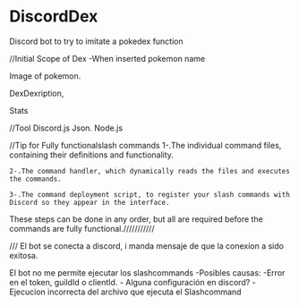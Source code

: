 # DiscordDex
Discord bot to try to imitate a pokedex function

//Initial Scope of Dex
-When inserted pokemon name

Image of pokemon.

DexDexription,

Stats

//Tool
Discord.js
Json.
Node.js

//Tip for Fully functionalslash commands
    1-.The individual command files, containing their definitions and functionality.
    
    2-.The command handler, which dynamically reads the files and executes the commands.
    
    3-.The command deployment script, to register your slash commands with Discord so they appear in the interface.

These steps can be done in any order, but all are required before the commands are fully functional.///////////

///
El bot se conecta a discord, i manda mensaje de que la conexion a sido exitosa.

El bot no me permite ejecutar los slashcommands
-Posibles causas:
    -Error en el token, guildId o clientId.
    - Alguna configuración en discord?
    -Ejecucion incorrecta del archivo que ejecuta el Slashcommand
